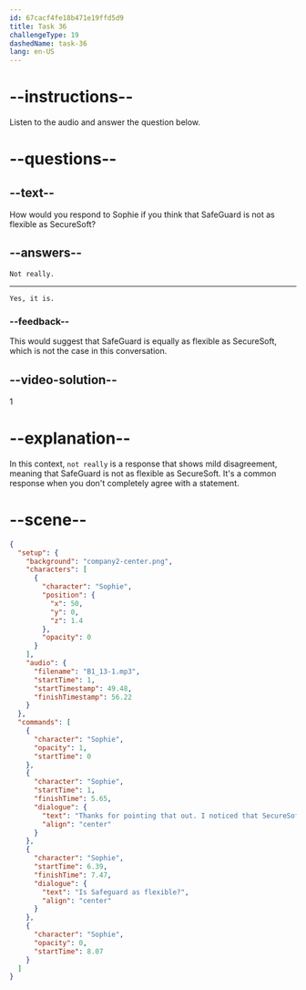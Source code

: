 ```yaml
---
id: 67cacf4fe18b471e19ffd5d9
title: Task 36
challengeType: 19
dashedName: task-36
lang: en-US
---
```


<!-- SPEAKING -->

<!-- (audio) Sophie: Thanks for pointing that out. I noticed that SecureSoft has more integration options with other tools. Is SafeGuard as flexible? -->

# --instructions--

Listen to the audio and answer the question below.

# --questions--

## --text--

How would you respond to Sophie if you think that SafeGuard is not as flexible as SecureSoft?

## --answers--

`Not really.`

---

`Yes, it is.`

### --feedback--

This would suggest that SafeGuard is equally as flexible as SecureSoft, which is not the case in this conversation.

## --video-solution--

1

# --explanation--

In this context, `not really` is a response that shows mild disagreement, meaning that SafeGuard is not as flexible as SecureSoft. It's a common response when you don't completely agree with a statement.

# --scene--

```json
{
  "setup": {
    "background": "company2-center.png",
    "characters": [
      {
        "character": "Sophie",
        "position": {
          "x": 50,
          "y": 0,
          "z": 1.4
        },
        "opacity": 0
      }
    ],
    "audio": {
      "filename": "B1_13-1.mp3",
      "startTime": 1,
      "startTimestamp": 49.48,
      "finishTimestamp": 56.22
    }
  },
  "commands": [
    {
      "character": "Sophie",
      "opacity": 1,
      "startTime": 0
    },
    {
      "character": "Sophie",
      "startTime": 1,
      "finishTime": 5.65,
      "dialogue": {
        "text": "Thanks for pointing that out. I noticed that SecureSoft has more integration options with other tools.",
        "align": "center"
      }
    },
    {
      "character": "Sophie",
      "startTime": 6.39,
      "finishTime": 7.47,
      "dialogue": {
        "text": "Is Safeguard as flexible?",
        "align": "center"
      }
    },
    {
      "character": "Sophie",
      "opacity": 0,
      "startTime": 8.07
    }
  ]
}
```
